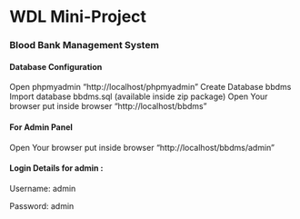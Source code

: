 # WDL Mini-Project
### Blood Bank Management System

#### Database Configuration
Open phpmyadmin “http://localhost/phpmyadmin”
Create Database bbdms
Import database bbdms.sql (available inside zip package)
Open Your browser put inside browser “http://localhost/bbdms”

#### For Admin Panel
Open Your browser put inside browser “http://localhost/bbdms/admin”

#### Login Details for admin :
Username: admin

Password: admin
